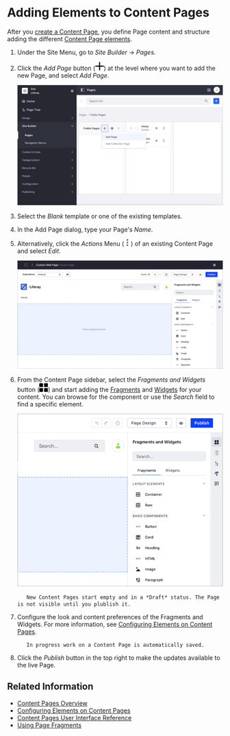 # Adding Elements to Content Pages

After you [create a Content Page](../adding-pages/adding-a-page-to-a-site.md), you define Page content and structure adding the different [Content Page elements](./content-pages-overview.md).

1. Under the Site Menu, go to *Site Builder* &rarr; *Pages*.

1. Click the *Add Page* button (![Add Page](../../../images/icon-plus.png)) at the level where you want to add the new Page, and select *Add Page*.

    ![Begin by adding your new Content Page.](adding-elements-to-content-pages/images/01.png)

1. Select the *Blank* template or one of the existing templates.

1. In the Add Page dialog, type your Page's *Name*.

1. Alternatively, click the *Actions* Menu (![Actions](../../../images/icon-actions.png)) of an existing Content Page and select *Edit*.

    ![Edit an existing Content Page by dropping Fragments or Widgets in the edit area.](adding-elements-to-content-pages/images/02.png)

1. From the Content Page sidebar, select the *Fragments and Widgets* button (![Fragments and Widgets](../../../images/icon-cards2.png)) and start adding the [Fragments](../../displaying-content/using-fragments/using-page-fragments.md) and [Widgets](./using-widgets-on-a-content-page.md) for your content. You can browse for the component or use the *Search* field to find a specific element.

    ![Add Fragments and Widgets from the Content Page sidebar.](adding-elements-to-content-pages/images/03.png)

    ```note::
       New Content Pages start empty and in a *Draft* status. The Page is not visible until you plublish it.
    ```

1. Configure the look and content preferences of the Fragments and Widgets. For more information, see [Configuring Elements on Content Pages](./configuring-elements-on-content-pages.md).

    ```tip::
       In progress work on a Content Page is automatically saved.
    ```

1. Click the *Publish* button in the top right to make the updates available to the live Page.

## Related Information

- [Content Pages Overview](./content-pages-overview.md)
- [Configuring Elements on Content Pages](./configuring-elements-on-content-pages.md)
- [Content Pages User Interface Reference](./content-page-editor-user-interface-reference.md)
- [Using Page Fragments](../../displaying-content/using-fragments/using-page-fragments.md)
